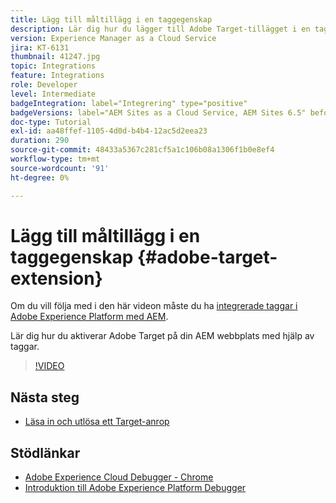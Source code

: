 ```yaml
---
title: Lägg till måltillägg i en taggegenskap
description: Lär dig hur du lägger till Adobe Target-tillägget i en taggegenskap.
version: Experience Manager as a Cloud Service
jira: KT-6131
thumbnail: 41247.jpg
topic: Integrations
feature: Integrations
role: Developer
level: Intermediate
badgeIntegration: label="Integrering" type="positive"
badgeVersions: label="AEM Sites as a Cloud Service, AEM Sites 6.5" before-title="false"
doc-type: Tutorial
exl-id: aa48ffef-1105-4d0d-b4b4-12ac5d2eea23
duration: 290
source-git-commit: 48433a5367c281cf5a1c106b08a1306f1b0e8ef4
workflow-type: tm+mt
source-wordcount: '91'
ht-degree: 0%

---
```


# Lägg till måltillägg i en taggegenskap {#adobe-target-extension}

Om du vill följa med i den här videon måste du ha [integrerade taggar i Adobe Experience Platform med AEM](../experience-platform/data-collection/tags/overview.md).

Lär dig hur du aktiverar Adobe Target på din AEM webbplats med hjälp av taggar.

>[!VIDEO](https://video.tv.adobe.com/v/41247?quality=12&learn=on)

## Nästa steg

+ [Läsa in och utlösa ett Target-anrop](./load-and-fire-target.md)

## Stödlänkar

+ [Adobe Experience Cloud Debugger - Chrome](https://chrome.google.com/webstore/detail/adobe-experience-platform/bfnnokhpnncpkdmbokanobigaccjkpob)
+ [Introduktion till Adobe Experience Platform Debugger](https://experienceleague.adobe.com/docs/platform-learn/data-collection/debugger/overview.html)
